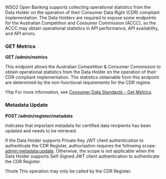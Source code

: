 WSO2 Open Banking supports collecting operational statistics from the Data Holder on the operation of their Consumer 
Data Right (CDR) compliant implementation. The Data Holders are required to expose some endpoints for the 
Australian Competition and Consumer Commission (ACCC), so the ACCC may obtain operational statistics in API performance, 
API availability, and API errors. 

### GET Metrics 

**GET /admin/metrics**

This endpoint allows the Australian Competition & Consumer Commission to obtain operational statistics from the
Data Holder on the operation of their CDR compliant implementation. The statistics obtainable from this endpoint are
determined by the non-functional requirements for the CDR regime.

!!!tip
    For more information, see [Consumer Data Standards - Get Metrics](https://consumerdatastandardsaustralia.github.io/standards/#get-metrics).

### Metadata Update

**POST /admin/register/metadata**

Indicates that important metadata for certified data recipients has been updated and needs to be retrieved.

If the Data Holder supports Private Key JWT client authentication to authenticate the CDR Register, authorisation
requires the following scope: [admin:metadata:update](https://consumerdatastandardsaustralia.github.io/standards/#authorisation-scopes).
Otherwise, the scope is not applicable when the Data Holder supports Self-Signed JWT client authentication to authenticate the CDR Register.

!!!note
     This operation may only be called by the CDR Register.
